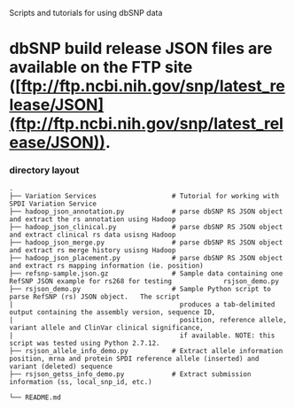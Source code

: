 Scripts and tutorials for using dbSNP data

dbSNP build release JSON files are available on the FTP site ([ftp://ftp.ncbi.nih.gov/snp/latest_release/JSON](ftp://ftp.ncbi.nih.gov/snp/latest_release/JSON)). 
============================

### directory layout

    .
    ├── Variation Services                   # Tutorial for working with SPDI Variation Service
    ├── hadoop_json_annotation.py            # parse dbSNP RS JSON object and extract the rs annotation using Hadoop
    ├── hadoop_json_clinical.py              # parse dbSNP RS JSON object and extract clinical rs data usisng Hadoop
    ├── hadoop_json_merge.py                 # parse dbSNP RS JSON object and extract rs merge history usisng Hadoop
    ├── hadoop_json_placement.py             # parse dbSNP RS JSON object and extract rs mapping information (ie. position)
    ├── refsnp-sample.json.gz                # Sample data containing one RefSNP JSON example for rs268 for testing             rsjson_demo.py  
    ├── rsjson_demo.py                       # Sample Python script to parse RefSNP (rs) JSON object.   The script
    |                                          produces a tab-delimited output containing the assembly version, sequence ID, 
    |                                          position, reference allele, variant allele and ClinVar clinical significance, 
    |                                          if available. NOTE: this script was tested using Python 2.7.12.
    ├── rsjson_allele_info_demo.py           # Extract allele information  position, mrna and protein SPDI reference allele (inserted) and variant (deleted) sequence
    ├── rsjson_getss_info_demo.py            # Extract submission information (ss, local_snp_id, etc.)

    └── README.md
